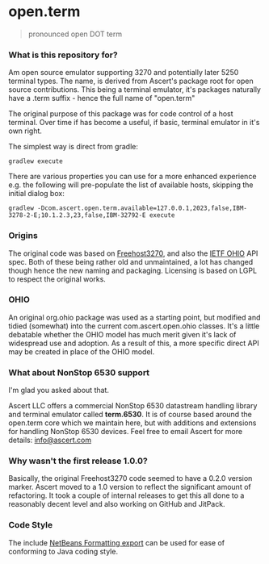 # open.term #

> pronounced open DOT term

### What is this repository for? ###

Am open source emulator supporting 3270 and potentially later 5250 terminal types. The name, is derived from  Ascert's package root for open source contributions. This being a terminal emulator, it's packages naturally have a .term suffix - hence the full name of "open.term"

The original purpose of this package was for code control of a host terminal. Over time if has become a useful, if basic, terminal emulator in it's own right.

The simplest way is direct from gradle:

```
gradlew execute
```
There are various properties you can use for a more enhanced experience e.g. the following will pre-populate the list of 
available hosts, skipping the initial dialog box:

```
gradlew -Dcom.ascert.open.term.available=127.0.0.1,2023,false,IBM-3278-2-E;10.1.2.3,23,false,IBM-32792-E execute
```

### Origins ###

The original code was based on [Freehost3270](https://github.com/AlanKrueger/freehost3270), and also the [IETF OHIO](https://tools.ietf.org/html/draft-ietf-tn3270e-ohio-01) API spec. Both of these being rather old and unmaintained, a lot has changed though hence the new naming and packaging. Licensing is based on LGPL to respect the original works.

### OHIO ###

An original org.ohio package was used as a starting point, but modified and tidied (somewhat) into the current com.ascert.open.ohio classes. It's a little debatable whether the OHIO model has much merit given it's lack of widespread use and adoption. As a result of this, a more specific direct API may be created in place of the OHIO model. 

### What about NonStop 6530 support ###

I'm glad you asked about that. 

Ascert LLC offers a commercial NonStop 6530 datastream handling library and terminal emulator called **term.6530**. It is of course based around the open.term core which we maintain here, but with additions and extensions for handling NonStop 6530 devices. Feel free to email Ascert for more details: info@ascert.com

### Why wasn't the first release 1.0.0? ###

Basically, the original Freehost3270 code seemed to have a 0.2.0 version marker. Ascert moved to a 1.0 version to reflect the significant amount of refactoring. It took a couple of internal releases to get this all done to a reasonably decent level and also working on GitHub and JitPack. 

### Code Style ###

The include [NetBeans Formatting export](NetBeansJavaStyle.zip) can be used for ease of conforming to Java coding style.

